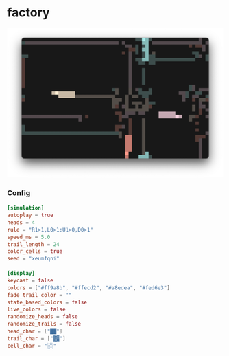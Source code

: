 # factory
![factory](/assets/trmt_v0_3_0_factory_example.webp)

### Config
```toml
[simulation]
autoplay = true
heads = 4
rule = "R1>1,L0>1:U1>0,D0>1"
speed_ms = 5.0
trail_length = 24
color_cells = true
seed = "xeumfqni"

[display]
keycast = false
colors = ["#ff9a8b", "#ffecd2", "#a8edea", "#fed6e3"]
fade_trail_color = ""
state_based_colors = false
live_colors = false
randomize_heads = false
randomize_trails = false
head_char = ["██"]
trail_char = ["▓▓"]
cell_char = "░░"
```